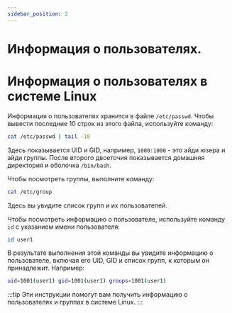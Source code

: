 ```yaml
---
sidebar_position: 2
---
```


# Информация о пользователях.

# Информация о пользователях в системе Linux

Информация о пользователях хранится в файле `/etc/passwd`. Чтобы вывести последние 10 строк из этого файла, используйте команду:

```bash
cat /etc/passwd | tail -10
```

Здесь показывается UID и GID, например, `1000:1000` - это айди юзера и айди группы. После второго двоеточия показывается домашняя директория и оболочка `/bin/bash`.

Чтобы посмотреть группы, выполните команду:

```bash
cat /etc/group
```

Здесь вы увидите список групп и их пользователей.

Чтобы посмотреть информацию о пользователе, используйте команду `id` с указанием имени пользователя:

```bash
id user1
```

В результате выполнения этой команды вы увидите информацию о пользователе, включая его UID, GID и список групп, к которым он принадлежит. Например:

```bash
uid=1001(user1) gid=1001(user1) groups=1001(user1)
```
:::tip
Эти инструкции помогут вам получить информацию о пользователях и группах в системе Linux.
:::